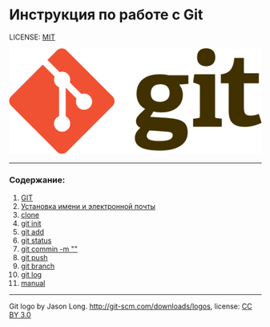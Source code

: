 # Инструкция по работе с Git 

LICENSE: [MIT](license.md)  

![git logo](./assets/Git-logo.svg)    


---

### Содержание: 
1. [GIT](GIT.md)
2. [Установка имени и электронной почты](setap.md)
3. [clone](clone.md)
4. [git init](init.md)
5. [git add](add.md)
6. [git status](status.md)
7. [git commin -m ""](commit.md)
8. [git push](push.md)
9. [git branch](branch.md)
10. [git log](log.md)
11. [manual](https://git-scm.com/doc)

---

Git logo by Jason Long. http://git-scm.com/downloads/logos, license: [CC BY 3.0](https://creativecommons.org/licenses/by/3.0/) 